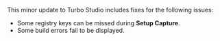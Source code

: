 This minor update to Turbo Studio includes fixes for the following issues:

- Some registry keys can be missed during **Setup Capture**.
- Some build errors fail to be displayed.



